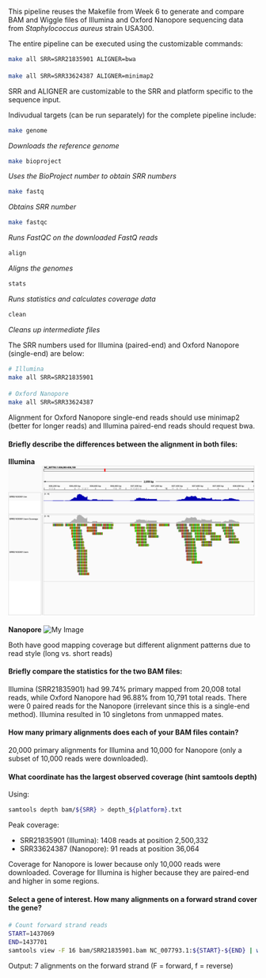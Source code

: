 This pipeline reuses the Makefile from Week 6 to generate and compare BAM and Wiggle files of Illumina and Oxford Nanopore sequencing data from *Staphylococcus aureus* strain USA300.

The entire pipeline can be executed using the customizable commands:

```bash
make all SRR=SRR21835901 ALIGNER=bwa

make all SRR=SRR33624387 ALIGNER=minimap2
```
SRR and ALIGNER are customizable to the SRR and platform specific to the sequence input. 

Indivudual targets (can be run separately) for the complete pipeline include:

```bash
make genome
```
*Downloads the reference genome*

```bash
make bioproject
```
*Uses the BioProject number to obtain SRR numbers*

```bash
make fastq
```
*Obtains SRR number*

```bash
make fastqc
```
*Runs FastQC on the downloaded FastQ reads*

```bash
align
```
*Aligns the genomes*

```bash
stats
```
*Runs statistics and calculates coverage data*
```bash
clean
```
*Cleans up intermediate files*

The SRR numbers used for Illumina (paired-end) and Oxford Nanopore (single-end) are below:

```bash
# Illumina 
make all SRR=SRR21835901

# Oxford Nanopore 
make all SRR=SRR33624387
```

Alignment for Oxford Nanopore single-end reads should use minimap2 (better for longer reads) and Illumina paired-end reads should request bwa.

#### Briefly describe the differences between the alignment in both files:

**Illumina**
![My Image](images/illumina_igv_snapshot.png)

**Nanopore**
![My Image](images/igv_snapshot_ON.png)

Both have good mapping coverage but different alignment patterns due to read style (long vs. short reads)

#### Briefly compare the statistics for the two BAM files:

Illumina (SRR21835901) had 99.74% primary mapped from 20,008 total reads, while Oxford Nanopore had 96.88% from 10,791 total reads. There were 0 paired reads for the Nanopore (irrelevant since this is a single-end method). Illumina resulted in 10 singletons from unmapped mates. 

#### How many primary alignments does each of your BAM files contain?

20,000 primary alignments for Illumina and 10,000 for Nanopore (only a subset of 10,000 reads were downloaded).

#### What coordinate has the largest observed coverage (hint samtools depth)

Using:
```bash
samtools depth bam/${SRR} > depth_${platform}.txt
```

Peak coverage:
- SRR21835901 (Illumina): 1408 reads at position 2,500,332
- SRR33624387 (Nanopore): 91 reads at position 36,064

Coverage for Nanopore is lower because only 10,000 reads were downloaded. Coverage for Illumina is higher because they are paired-end and higher in some regions. 

#### Select a gene of interest. How many alignments on a forward strand cover the gene?

```bash
# Count forward strand reads
START=1437069
END=1437701
samtools view -F 16 bam/SRR21835901.bam NC_007793.1:${START}-${END} | wc -l
```
Output: 7 alignments on the forward strand (F = forward, f = reverse)
